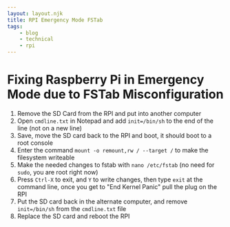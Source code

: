 ```yaml
---
layout: layout.njk
title: RPI Emergency Mode FSTab
tags:
    - blog
    - technical
    - rpi
---
```

# Fixing Raspberry Pi in Emergency Mode due to FSTab Misconfiguration

1. Remove the SD Card from the RPI and put into another computer
2. Open `cmdline.txt` in Notepad and add `init=/bin/sh` to the end of the line (not on a new line)
3. Save, move the SD card back to the RPI and boot, it should boot to a root console
4. Enter the command `mount -o remount,rw / --target /` to make the filesystem writeable
5. Make the needed changes to fstab with `nano /etc/fstab` (no need for `sudo`, you are root right now)
6. Press `Ctrl-X` to exit, and `Y` to write changes, then type `exit` at the command line, once you get to "End Kernel Panic" pull the plug on the RPI
7. Put the SD card back in the alternate computer, and remove `init=/bin/sh` from the `cmdline.txt` file
8. Replace the SD card and reboot the RPI